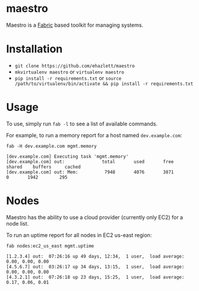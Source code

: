 # maestro
Maestro is a [Fabric](http://fabfile.org) based toolkit for managing systems.
# Installation

* `git clone https://github.com/ehazlett/maestro`
* `mkvirtualenv maestro` or `virtualenv maestro`
* `pip install -r requirements.txt` or `source /path/to/virtualenv/bin/activate && pip install -r requirements.txt`

# Usage
To use, simply run `fab -l` to see a list of available commands. 

For example, to run a memory report for a host named `dev.example.com`:

`fab -H dev.example.com mgmt.memory`

```
[dev.example.com] Executing task 'mgmt.memory'
[dev.example.com] out:              total       used       free     shared    buffers     cached
[dev.example.com] out: Mem:          7948       4076       3871          0       1942        295

```

# Nodes
Maestro has the ability to use a cloud provider (currently only EC2) for a node list. 

To run an uptime report for all nodes in EC2 us-east region:

`fab nodes:ec2_us_east mgmt.uptime`

```
[1.2.3.4] out:  07:26:16 up 49 days, 12:34,  1 user,  load average: 0.00, 0.00, 0.00
[4.5.6.7] out:  03:26:17 up 34 days, 13:15,  1 user,  load average: 0.00, 0.00, 0.00
[4.3.2.1] out:  07:26:18 up 23 days, 15:25,  1 user,  load average: 0.17, 0.06, 0.01

```

